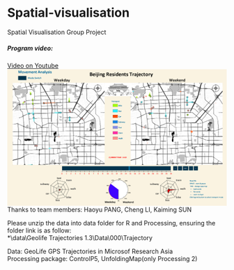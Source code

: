 # Spatial-visualisation
Spatial Visualisation Group Project  

##### Program video:  
[Video on Youtube](https://www.youtube.com/embed/c_u1-snYJc0)  
<img src="Capture.PNG" alt="" style="float: left; margin-right: 10px;" />  

Thanks to team members: Haoyu PANG, Cheng LI, Kaiming SUN  

Please unzip the data into data folder for R and Processing, ensuring the folder link is as follow:  
*\data\Geolife Trajectories 1.3\Data\000\Trajectory  

Data: GeoLife GPS Trajectories in Microsof Research Asia  
Processing package: ControlP5, UnfoldingMap(only Processing 2)
